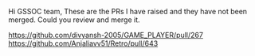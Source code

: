 Hi GSSOC team, 
These are the PRs I have raised and they have not been merged.
Could you review and merge it.

https://github.com/divyansh-2005/GAME_PLAYER/pull/267
https://github.com/Anjaliavv51/Retro/pull/643
